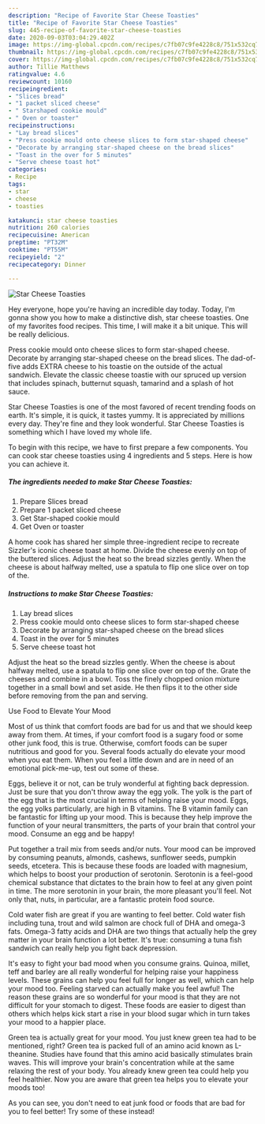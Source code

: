 ```yaml
---
description: "Recipe of Favorite Star Cheese Toasties"
title: "Recipe of Favorite Star Cheese Toasties"
slug: 445-recipe-of-favorite-star-cheese-toasties
date: 2020-09-03T03:04:29.402Z
image: https://img-global.cpcdn.com/recipes/c7fb07c9fe4228c8/751x532cq70/star-cheese-toasties-recipe-main-photo.jpg
thumbnail: https://img-global.cpcdn.com/recipes/c7fb07c9fe4228c8/751x532cq70/star-cheese-toasties-recipe-main-photo.jpg
cover: https://img-global.cpcdn.com/recipes/c7fb07c9fe4228c8/751x532cq70/star-cheese-toasties-recipe-main-photo.jpg
author: Tillie Matthews
ratingvalue: 4.6
reviewcount: 10160
recipeingredient:
- "Slices bread"
- "1 packet sliced cheese"
- " Starshaped cookie mould"
- " Oven or toaster"
recipeinstructions:
- "Lay bread slices"
- "Press cookie mould onto cheese slices to form star-shaped cheese"
- "Decorate by arranging star-shaped cheese on the bread slices"
- "Toast in the over for 5 minutes"
- "Serve cheese toast hot"
categories:
- Recipe
tags:
- star
- cheese
- toasties

katakunci: star cheese toasties 
nutrition: 260 calories
recipecuisine: American
preptime: "PT32M"
cooktime: "PT55M"
recipeyield: "2"
recipecategory: Dinner

---
```



![Star Cheese Toasties](https://img-global.cpcdn.com/recipes/c7fb07c9fe4228c8/751x532cq70/star-cheese-toasties-recipe-main-photo.jpg)

Hey everyone, hope you're having an incredible day today. Today, I'm gonna show you how to make a distinctive dish, star cheese toasties. One of my favorites food recipes. This time, I will make it a bit unique. This will be really delicious.

Press cookie mould onto cheese slices to form star-shaped cheese. Decorate by arranging star-shaped cheese on the bread slices. The dad-of-five adds EXTRA cheese to his toastie on the outside of the actual sandwich. Elevate the classic cheese toastie with our spruced up version that includes spinach, butternut squash, tamarind and a splash of hot sauce.

Star Cheese Toasties is one of the most favored of recent trending foods on earth. It's simple, it is quick, it tastes yummy. It is appreciated by millions every day. They're fine and they look wonderful. Star Cheese Toasties is something which I have loved my whole life.


To begin with this recipe, we have to first prepare a few components. You can cook star cheese toasties using 4 ingredients and 5 steps. Here is how you can achieve it.

<!--inarticleads1-->

##### The ingredients needed to make Star Cheese Toasties:

1. Prepare Slices bread
1. Prepare 1 packet sliced cheese
1. Get  Star-shaped cookie mould
1. Get  Oven or toaster


A home cook has shared her simple three-ingredient recipe to recreate Sizzler&#39;s iconic cheese toast at home. Divide the cheese evenly on top of the buttered slices. Adjust the heat so the bread sizzles gently. When the cheese is about halfway melted, use a spatula to flip one slice over on top of the. 

<!--inarticleads2-->

##### Instructions to make Star Cheese Toasties:

1. Lay bread slices
1. Press cookie mould onto cheese slices to form star-shaped cheese
1. Decorate by arranging star-shaped cheese on the bread slices
1. Toast in the over for 5 minutes
1. Serve cheese toast hot


Adjust the heat so the bread sizzles gently. When the cheese is about halfway melted, use a spatula to flip one slice over on top of the. Grate the cheeses and combine in a bowl. Toss the finely chopped onion mixture together in a small bowl and set aside. He then flips it to the other side before removing from the pan and serving. 

Use Food to Elevate Your Mood


Most of us think that comfort foods are bad for us and that we should keep away from them. At times, if your comfort food is a sugary food or some other junk food, this is true. Otherwise, comfort foods can be super nutritious and good for you. Several foods actually do elevate your mood when you eat them. When you feel a little down and are in need of an emotional pick-me-up, test out some of these.

Eggs, believe it or not, can be truly wonderful at fighting back depression. Just be sure that you don't throw away the egg yolk. The yolk is the part of the egg that is the most crucial in terms of helping raise your mood. Eggs, the egg yolks particularly, are high in B vitamins. The B vitamin family can be fantastic for lifting up your mood. This is because they help improve the function of your neural transmitters, the parts of your brain that control your mood. Consume an egg and be happy!

Put together a trail mix from seeds and/or nuts. Your mood can be improved by consuming peanuts, almonds, cashews, sunflower seeds, pumpkin seeds, etcetera. This is because these foods are loaded with magnesium, which helps to boost your production of serotonin. Serotonin is a feel-good chemical substance that dictates to the brain how to feel at any given point in time. The more serotonin in your brain, the more pleasant you'll feel. Not only that, nuts, in particular, are a fantastic protein food source.

Cold water fish are great if you are wanting to feel better. Cold water fish including tuna, trout and wild salmon are chock full of DHA and omega-3 fats. Omega-3 fatty acids and DHA are two things that actually help the grey matter in your brain function a lot better. It's true: consuming a tuna fish sandwich can really help you fight back depression. 

It's easy to fight your bad mood when you consume grains. Quinoa, millet, teff and barley are all really wonderful for helping raise your happiness levels. These grains can help you feel full for longer as well, which can help your mood too. Feeling starved can actually make you feel awful! The reason these grains are so wonderful for your mood is that they are not difficult for your stomach to digest. These foods are easier to digest than others which helps kick start a rise in your blood sugar which in turn takes your mood to a happier place.

Green tea is actually great for your mood. You just knew green tea had to be mentioned, right? Green tea is packed full of an amino acid known as L-theanine. Studies have found that this amino acid basically stimulates brain waves. This will improve your brain's concentration while at the same relaxing the rest of your body. You already knew green tea could help you feel healthier. Now you are aware that green tea helps you to elevate your moods too!

As you can see, you don't need to eat junk food or foods that are bad for you to feel better! Try some of these instead!

